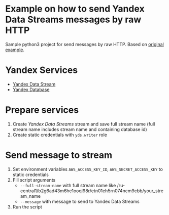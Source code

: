 # Example on how to send Yandex Data Streams messages by raw HTTP

Sample python3 project for send messages by raw HTTP. Based on [original example](https://stackoverflow.com/questions/51991401/how-to-implement-amazon-kinesis-putmedia-method-using-python).

# Yandex Services
* [Yandex Data Stream](https://cloud.yandex.ru/services/yds)
* [Yandex Database](https://cloud.yandex.ru/services/ydb)

# Prepare services

1. Create _Yandex Data Streams_ stream and save full stream name (full stream name includes stream name and containing database id)
2. Create static credentials with `yds.writer` role

# Send message to stream
1. Set environment variables `AWS_ACCESS_KEY_ID`, `AWS_SECRET_ACCESS_KEY` to static credentials
2. Fill script arguments 
   - `--full-stream-name` with full stream name like /ru-central1/b2g6ad43m6he1ooql98r/etn01eh5rn074ncm9cbb/your_stream_name
   - `--message` with message to send to Yandex Data Streams
3. Run the script


